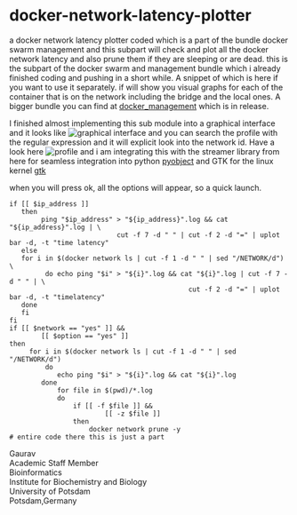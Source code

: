 # docker-network-latency-plotter
a docker network latency plotter coded which is a part of the bundle docker swarm management and this subpart will check and plot all the docker network latency and also prune them if they are sleeping or are dead. this is the subpart of the docker swarm and management bundle which i already finished coding and pushing in a short while. A snippet of which is here if you want to use it separately. if will show you visual graphs for each of the container that is on the network including the bridge and the local ones. A bigger bundle you can find at [docker_management](https://github.com/sablokgaurav/docker_swarm_management) which is in release.

I finished almost implementing this sub module into a graphical interface and it looks like ![graphical interface](https://github.com/sablokgaurav/docker_network_latency_plotter/blob/main/docker_networking.png) and you can search the profile with the regular expression and it will explicit look into the network id. Have a look here ![profile](https://github.com/sablokgaurav/docker_network_latency_plotter/blob/main/profile_selection.png) and i am integrating this with the streamer library from here for seamless integration into python [pyobject](https://pygobject.readthedocs.io/en/latest/) and GTK for the linux kernel [gtk](https://python-gtk-3-tutorial.readthedocs.io/en/latest/)

when you will press ok, all the options will appear, so a quick launch. 

```
if [[ $ip_address ]]
   then 
        ping "$ip_address" > "${ip_address}".log && cat "${ip_address}".log | \
                           cut -f 7 -d " " | cut -f 2 -d "=" | uplot bar -d, -t "time latency"
   else 
   for i in $(docker network ls | cut -f 1 -d " " | sed "/NETWORK/d") \
         do echo ping "$i" > "${i}".log && cat "${i}".log | cut -f 7 -d " " | \
                                             cut -f 2 -d "=" | uplot bar -d, -t "timelatency" 
   done
   fi
fi 
if [[ $network == "yes" ]] && 
        [[ $option == "yes" ]]
then 
     for i in $(docker network ls | cut -f 1 -d " " | sed "/NETWORK/d")
         do 
            echo ping "$i" > "${i}".log && cat "${i}".log
        done
            for file in $(pwd)/*.log
            do 
                if [[ -f $file ]] &&
                        [[ -z $file ]]
                then
                    docker network prune -y
# entire code there this is just a part
```
Gaurav \
Academic Staff Member \
Bioinformatics \
Institute for Biochemistry and Biology \
University of Potsdam \
Potsdam,Germany 
